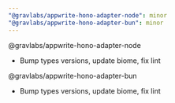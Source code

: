 ```yaml
---
"@gravlabs/appwrite-hono-adapter-node": minor
"@gravlabs/appwrite-hono-adapter-bun": minor
---
```


@gravlabs/appwrite-hono-adapter-node

- Bump types versions, update biome, fix lint

@gravlabs/appwrite-hono-adapter-bun

- Bump types versions, update biome, fix lint
